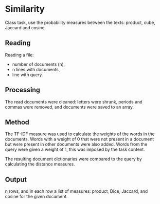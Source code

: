# Similarity

Class task, use the probability measures between the texts: product, cube, Jaccard and cosine

## Reading

Reading a file:
* number of documents (n),
* n lines with documents,
* line with query.


## Processing

The read documents were cleaned: letters were shrunk, periods and commas were removed, and documents were saved to an array.

## Method

The TF-IDF measure was used to calculate the weights of the words in the documents. Words with a weight of 0 that were not present in a document but were present in other documents were also added. Words from the query were given a weight of 1, this was imposed by the task content.

The resulting document dictionaries were compared to the query by calculating the distance measures.
## Output

n rows, and in each row a list of measures: product, Dice, Jaccard, and cosine for the given document.


